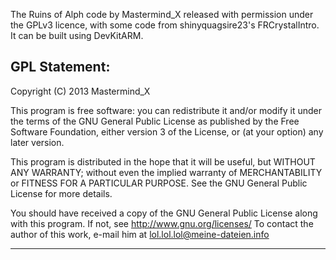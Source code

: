 The Ruins of Alph code by Mastermind_X released with permission under the GPLv3 licence, with some code from shinyquagsire23's FRCrystalIntro. It can be built using DevKitARM.


GPL Statement:
--------------

Copyright (C) 2013  Mastermind_X

This program is free software: you can redistribute it and/or modify
it under the terms of the GNU General Public License as published by
the Free Software Foundation, either version 3 of the License, or
(at your option) any later version.

This program is distributed in the hope that it will be useful,
but WITHOUT ANY WARRANTY; without even the implied warranty of
MERCHANTABILITY or FITNESS FOR A PARTICULAR PURPOSE.  See the
GNU General Public License for more details.

You should have received a copy of the GNU General Public License
along with this program.  If not, see <http://www.gnu.org/licenses/>
To contact the author of this work, e-mail him at lol.lol.lol@meine-dateien.info

-------------
